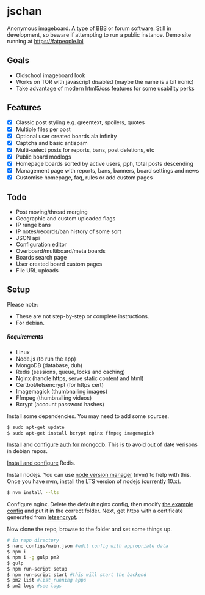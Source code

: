 # jschan

Anonymous imageboard. A type of BBS or forum software.
Still in development, so beware if attempting to run a public instance.
Demo site running at https://fatpeople.lol

## Goals
- Oldschool imageboard look
- Works on TOR with javascript disabled (maybe the name is a bit ironic)
- Take advantage of modern html5/css features for some usability perks

## Features
- [x] Classic post styling e.g. greentext, spoilers, quotes
- [x] Multiple files per post
- [x] Optional user created boards ala infinity
- [x] Captcha and basic antispam
- [x] Multi-select posts for reports, bans, post deletions, etc
- [x] Public board modlogs
- [x] Homepage boards sorted by active users, pph, total posts descending
- [x] Management page with reports, bans, banners, board settings and news
- [x] Customise homepage, faq, rules or add custom pages

## Todo
- Post moving/thread merging
- Geographic and custom uploaded flags
- IP range bans
- IP notes/records/ban history of some sort
- JSON api
- Configuration editor
- Overboard/multiboard/meta boards
- Boards search page
- User created board custom pages
- File URL uploads

## Setup
Please note:
- These are not step-by-step or complete instructions.
- For debian.

##### Requirements
- Linux
- Node.js (to run the app)
- MongoDB (database, duh)
- Redis (sessions, queue, locks and caching)
- Nginx (handle https, serve static content and html)
- Certbot/letsencrypt (for https cert)
- Imagemagick (thumbnailing images)
- Ffmpeg (thumbnailing videos)
- Bcrypt (account password hashes)

Install some dependencies. You may need to add some sources.
```bash
$ sudo apt-get update
$ sudo apt-get install bcrypt nginx ffmpeg imagemagick
```

[Install](https://docs.mongodb.com/manual/tutorial/install-mongodb-on-debian/#install-mongodb-community-edition-on-debian) and [configure auth for mongodb](https://medium.com/mongoaudit/how-to-enable-authentication-on-mongodb-b9e8a924efac). This is to avoid out of date verisons in debian repos.

[Install and configure](https://www.digitalocean.com/community/tutorials/how-to-install-and-secure-redis-on-debian-9) Redis.

Install nodejs. You can use [node version manager](https://github.com/nvm-sh/nvm) (nvm) to help with this.
Once you have nvm, install the LTS version of nodejs (currently 10.x).
```bash
$ nvm install --lts
```

Configure nginx. Delete the default nginx config, then modify [the example config](https://gist.github.com/fatchan/87ac56e5556d178ab2213afdf7619dec) and put it in the correct folder. Next, get https with a certificate generated from [letsencrypt](https://wiki.debian.org/LetsEncrypt).

Now clone the repo, browse to the folder and set some things up.
```bash
# in repo directory
$ nano configs/main.json #edit config with appropriate data
$ npm i
$ npm i -g gulp pm2
$ gulp
$ npm run-script setup
$ npm run-script start #this will start the backend
$ pm2 list #list running apps
$ pm2 logs #see logs
```
